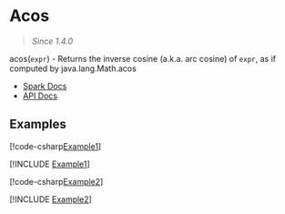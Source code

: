 ﻿# Acos

> _Since 1.4.0_

acos(`expr`) - Returns the inverse cosine (a.k.a. arc cosine) of `expr`, as if
computed by java.lang.Math.acos

* [Spark Docs](https://spark.apache.org/docs/3.2.2/api/sql/index.html#acos)
* [API Docs](xref:TypedSpark.NET.Columns.TypedNumericColumn`3.Acos*)

## Examples

[!code-csharp[Example1](../../../TypedSpark.NET.Tests/Examples/Acos.cs#Example1)]

[!INCLUDE [Example1](../../../TypedSpark.NET.Tests/Examples/__examples__/Acos.Case1.md)]

[!code-csharp[Example2](../../../TypedSpark.NET.Tests/Examples/Acos.cs#Example2)]

[!INCLUDE [Example2](../../../TypedSpark.NET.Tests/Examples/__examples__/Acos.Case2.md)]
